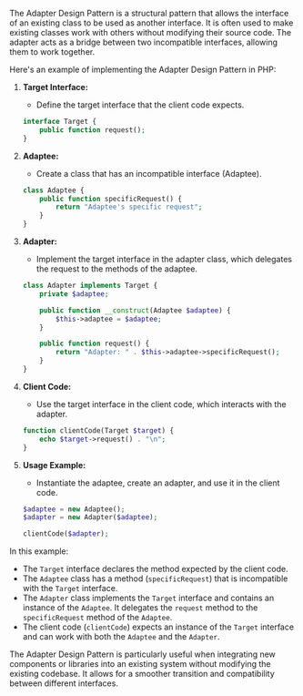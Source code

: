 The Adapter Design Pattern is a structural pattern that allows the interface of an existing class to be used as another interface. It is often used to make existing classes work with others without modifying their source code. The adapter acts as a bridge between two incompatible interfaces, allowing them to work together.

Here's an example of implementing the Adapter Design Pattern in PHP:

1. **Target Interface:**
   - Define the target interface that the client code expects.

   ```php
   interface Target {
       public function request();
   }
   ```

2. **Adaptee:**
   - Create a class that has an incompatible interface (Adaptee).

   ```php
   class Adaptee {
       public function specificRequest() {
           return "Adaptee's specific request";
       }
   }
   ```

3. **Adapter:**
   - Implement the target interface in the adapter class, which delegates the request to the methods of the adaptee.

   ```php
   class Adapter implements Target {
       private $adaptee;

       public function __construct(Adaptee $adaptee) {
           $this->adaptee = $adaptee;
       }

       public function request() {
           return "Adapter: " . $this->adaptee->specificRequest();
       }
   }
   ```

4. **Client Code:**
   - Use the target interface in the client code, which interacts with the adapter.

   ```php
   function clientCode(Target $target) {
       echo $target->request() . "\n";
   }
   ```

5. **Usage Example:**
   - Instantiate the adaptee, create an adapter, and use it in the client code.

   ```php
   $adaptee = new Adaptee();
   $adapter = new Adapter($adaptee);

   clientCode($adapter);
   ```

In this example:

- The `Target` interface declares the method expected by the client code.
- The `Adaptee` class has a method (`specificRequest`) that is incompatible with the `Target` interface.
- The `Adapter` class implements the `Target` interface and contains an instance of the `Adaptee`. It delegates the `request` method to the `specificRequest` method of the `Adaptee`.
- The client code (`clientCode`) expects an instance of the `Target` interface and can work with both the `Adaptee` and the `Adapter`.

The Adapter Design Pattern is particularly useful when integrating new components or libraries into an existing system without modifying the existing codebase. It allows for a smoother transition and compatibility between different interfaces.